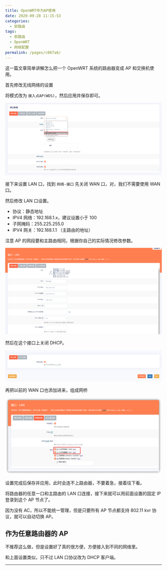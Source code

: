 ```yaml
---
title: OpenWRT作为AP使用
date: 2020-09-28 11:15:53
categories:
  - 软路由
tags:
  - 软路由
  - OpenWRT
  - 网络配置
permalink: /pages/c067a6/
---
```


这一篇文章简单讲解怎么把一个 OpenWRT 系统的路由器变成 AP 和交换机使用。

首先修改无线网络的设置

将模式改为 `接入点AP(WDS)`，然后应用并保存即可。

![](./img/5f715a9a160a154a6700bf4d.png)

接下来设置 LAN 口，找到 `网络-接口` 先关闭 WAN 口，对，我们不需要使用 WAN 口。

然后修改 LAN 口设置。

- 协议：静态地址
- IPV4 网络：192.168.1.x，建议设置小于 100
- 子网掩码：255.225.255.0
- IPV4 网关：192.168.1.1 （主路由的地址）

注意 AP 的网段要和主路由相同，根据你自己的实际情况修改参数。

![](./img/5f715a9a160a154a6700bf52.png)

然后在这个接口上关闭 DHCP。

![](./img/5f715a9a160a154a6700bf4a.png)

再把以前的 WAN 口也添加进来，组成网桥

![](./img/5f7167bd160a154a67047f4a.png)

设置完成后保存并应用，此时会连不上路由器，不要着急，接着往下看。

将路由器的任意一口和主路由的 LAN 口连接，接下来就可以用前面设置的固定 IP 登录到这个 AP 节点了。

因为没有 AC，所以不能统一管理，但是只要所有 AP 节点都支持 802.11 kvr 协议，就可以自动切换 AP。

## 作为任意路由器的 AP

不推荐这么做，但是设置好了真的很方便，方便接入到不同的网络里。

和上面设置类似，只不过 LAN 口协议改为 DHCP 客户端。

---
